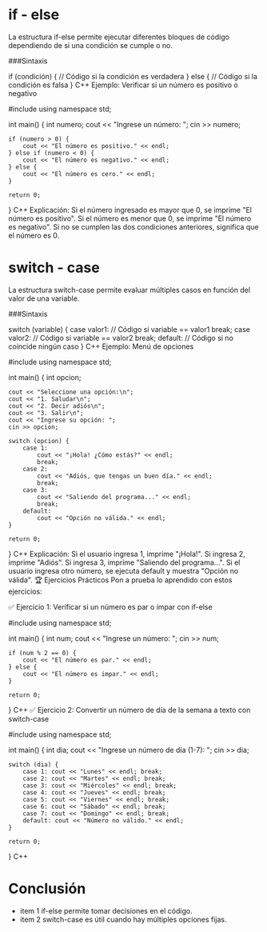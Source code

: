# if - else
La estructura if-else permite ejecutar diferentes bloques de código dependiendo de si una condición se cumple o no.

###Sintaxis

if (condición) {
    // Código si la condición es verdadera
} else {
    // Código si la condición es falsa
}
C++
Ejemplo: Verificar si un número es positivo o negativo

#include <iostream>
using namespace std;

int main() {
    int numero;
    cout << "Ingrese un número: ";
    cin >> numero;

    if (numero > 0) {
        cout << "El número es positivo." << endl;
    } else if (numero < 0) {
        cout << "El número es negativo." << endl;
    } else {
        cout << "El número es cero." << endl;
    }

    return 0;
}
C++
Explicación:
Si el número ingresado es mayor que 0, se imprime "El número es positivo".
Si el número es menor que 0, se imprime "El número es negativo".
Si no se cumplen las dos condiciones anteriores, significa que el número es 0.
# switch - case
La estructura switch-case permite evaluar múltiples casos en función del valor de una variable.

###Sintaxis

switch (variable) {
    case valor1:
        // Código si variable == valor1
        break;
    case valor2:
        // Código si variable == valor2
        break;
    default:
        // Código si no coincide ningún caso
}
C++
Ejemplo: Menú de opciones

#include <iostream>
using namespace std;

int main() {
    int opcion;
    
    cout << "Seleccione una opción:\n";
    cout << "1. Saludar\n";
    cout << "2. Decir adiós\n";
    cout << "3. Salir\n";
    cout << "Ingrese su opción: ";
    cin >> opcion;

    switch (opcion) {
        case 1:
            cout << "¡Hola! ¿Cómo estás?" << endl;
            break;
        case 2:
            cout << "Adiós, que tengas un buen día." << endl;
            break;
        case 3:
            cout << "Saliendo del programa..." << endl;
            break;
        default:
            cout << "Opción no válida." << endl;
    }

    return 0;
}
C++
Explicación:
Si el usuario ingresa 1, imprime "¡Hola!".
Si ingresa 2, imprime "Adiós".
Si ingresa 3, imprime "Saliendo del programa...".
Si el usuario ingresa otro número, se ejecuta default y muestra "Opción no válida".
🏆 Ejercicios Prácticos
Pon a prueba lo aprendido con estos ejercicios:

✅ Ejercicio 1: Verificar si un número es par o impar con if-else

#include <iostream>
using namespace std;

int main() {
    int num;
    cout << "Ingrese un número: ";
    cin >> num;

    if (num % 2 == 0) {
        cout << "El número es par." << endl;
    } else {
        cout << "El número es impar." << endl;
    }

    return 0;
}
C++
✅ Ejercicio 2: Convertir un número de día de la semana a texto con switch-case

#include <iostream>
using namespace std;

int main() {
    int dia;
    cout << "Ingrese un número de día (1-7): ";
    cin >> dia;

    switch (dia) {
        case 1: cout << "Lunes" << endl; break;
        case 2: cout << "Martes" << endl; break;
        case 3: cout << "Miércoles" << endl; break;
        case 4: cout << "Jueves" << endl; break;
        case 5: cout << "Viernes" << endl; break;
        case 6: cout << "Sábado" << endl; break;
        case 7: cout << "Domingo" << endl; break;
        default: cout << "Número no válido." << endl;
    }

    return 0;
}
C++
# Conclusión
- item 1 if-else permite tomar decisiones en el código.
- item 2 switch-case es útil cuando hay múltiples opciones fijas.